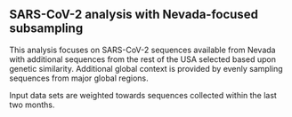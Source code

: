 ## SARS-CoV-2 analysis with Nevada-focused subsampling
This analysis focuses on SARS-CoV-2 sequences available from Nevada with additional sequences from 
the rest of the USA selected based upon genetic similarity. Additional global context is provided by evenly sampling sequences from 
major global regions.

Input data sets are weighted towards sequences collected within the last two months.
